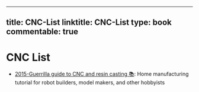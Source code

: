 
---
title: CNC-List
linktitle: CNC-List
type: book
commentable: true
---

# CNC List

- [2015-Guerrilla guide to CNC and resin casting 📚](https://lcamtuf.coredump.cx/): Home manufacturing tutorial for robot builders, model makers, and other hobbyists

    